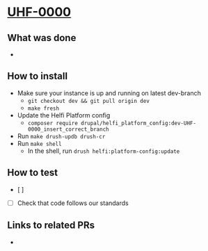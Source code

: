 # [UHF-0000](https://helsinkisolutionoffice.atlassian.net/browse/UHF-0000)

## What was done
<!-- Describe what was done, f.e. fixed bug in accordion javascript. -->
* 

## How to install
<!-- Describe steps how to install the features. Default steps are provided. -->
* Make sure your instance is up and running on latest dev-branch
  * `git checkout dev && git pull origin dev`
  * `make fresh`
* Update the Helfi Platform config
  * `composer require drupal/helfi_platform_config:dev-UHF-0000_insert_correct_branch`
* Run `make drush-updb drush-cr`
* Run `make shell`
  * In the shell, run `drush helfi:platform-config:update`
  <!-- 
  Running all module updates takes approx. 5 minutes.
  To run one module update: `drush helfi:platform-config:update module_name"`
  -->

## How to test
<!-- Describe steps how to test the features. Add as many steps as you want to be tested -->
* [ ] 
* [ ] Check that code follows our standards

<!-- 
Check list for the developer

Privacy  
- Do the changes you made have an impact on privacy? If you are unsure, please check the checklist at: https://helsinkisolutionoffice.atlassian.net/wiki/spaces/HEL/pages/9930473479/Tietosuojan+tarkistuslista+kehitt+jille

Documentation
- Check the documentation exists and is up to date. Add link if the documentation is not included in the PR.

Translations
- Make sure all necessary translations have been added.
-->

## Links to related PRs
<!-- F.e. a related PR in another repository -->
* 
